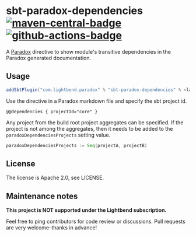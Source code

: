 # sbt-paradox-dependencies [![maven-central-badge][]][maven-central][![github-actions-badge][]][github-actions]

A [Paradox](https://github.com/lightbend/paradox/) directive to show module's transitive dependencies in the Paradox generated documentation.

## Usage

```scala
addSbtPlugin("com.lightbend.paradox" % "sbt-paradox-dependencies" % <latest>)
```

Use the directive in a Paradox markdown file and specify the sbt project id.

```
@@dependencies { projectId="core" }
```

Any project from the build root project aggregates can be specified. If the project is not among the aggregates, then it needs
to be added to the `paradoxDependenciesProjects` setting value.

```scala
paradoxDependenciesProjects := Seq(projectA, projectB)
```

## License

The license is Apache 2.0, see LICENSE.

## Maintenance notes

**This project is NOT supported under the Lightbend subscription.**

Feel free to ping contributors for code review or discussions. Pull requests are very welcome–thanks in advance!

[maven-central]:         https://maven-badges.herokuapp.com/maven-central/com.lightbend.paradox/sbt-paradox-dependencies
[maven-central-badge]:   https://maven-badges.herokuapp.com/maven-central/com.lightbend.paradox/sbt-paradox-dependencies/badge.svg
[github-actions]:        https://github.com/lightbend/sbt-paradox-dependencies/actions/workflows/ci.yml?query=branch%3Amaster
[github-actions-badge]:  https://github.com/lightbend/sbt-paradox-dependencies/actions/workflows/ci.yml/badge.svg?branch=master

